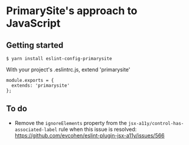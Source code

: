 # PrimarySite's approach to JavaScript

## Getting started

    $ yarn install eslint-config-primarysite

With your project's .eslintrc.js, extend 'primarysite'

    module.exports = {
      extends: 'primarysite'
    };

## To do

- Remove the `ignoreElements` property from the `jsx-a11y/control-has-associated-label` rule when
  this issue is resolved: https://github.com/evcohen/eslint-plugin-jsx-a11y/issues/566
